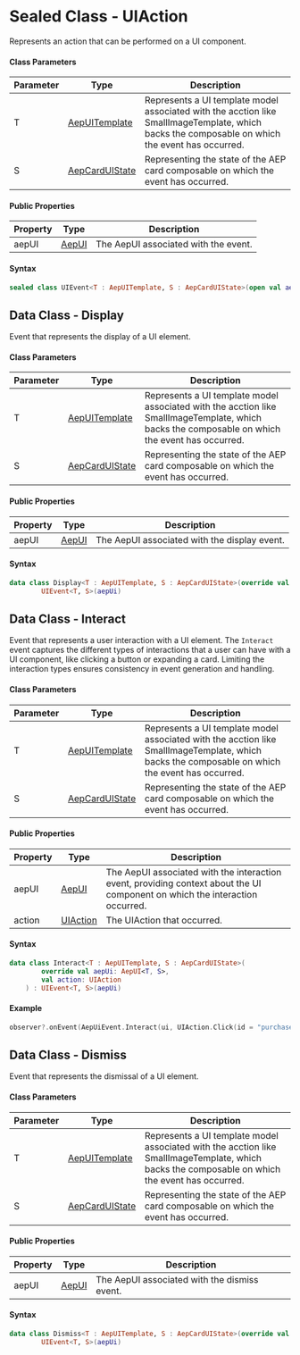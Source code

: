 # Sealed Class - UIAction

Represents an action that can be performed on a UI component.

#### Class Parameters

| Parameter | Type                                         | Description                                                  |
| --------- | -------------------------------------------- | ------------------------------------------------------------ |
| T         | [AepUITemplate](./UIModels/aepuitemplate.md) | Represents a UI template model associated with the acction like SmallImageTemplate, which backs the composable on which the event has occurred. |
| S         | [AepCardUIState](./State/aepcarduistate.md)  | Representing the state of the AEP card composable on which the event has occurred. |

#### Public Properties

| Property | Type                | Description                          |
| -------- | ------------------- | ------------------------------------ |
| aepUI    | [AepUI](./aepui.md) | The AepUI associated with the event. |

#### Syntax

``` kotlin
sealed class UIEvent<T : AepUITemplate, S : AepCardUIState>(open val aepUi: AepUI<T, S>)
```

## Data Class - Display

Event that represents the display of a UI element.

#### Class Parameters

| Parameter | Type                                         | Description                                                  |
| --------- | -------------------------------------------- | ------------------------------------------------------------ |
| T         | [AepUITemplate](./UIModels/aepuitemplate.md) | Represents a UI template model associated with the acction like SmallImageTemplate, which backs the composable on which the event has occurred. |
| S         | [AepCardUIState](./State/aepcarduistate.md)  | Representing the state of the AEP card composable on which the event has occurred. |

#### Public Properties

| Property | Type                | Description                                  |
| -------- | ------------------- | -------------------------------------------- |
| aepUI    | [AepUI](./aepui.md) | The AepUI associated with the display event. |

#### Syntax

``` kotlin
data class Display<T : AepUITemplate, S : AepCardUIState>(override val aepUi: AepUI<T, S>) :
        UIEvent<T, S>(aepUi)
```

## Data Class - Interact

Event that represents a user interaction with a UI element. The `Interact` event captures the different types of interactions that a user can have with a UI component, like clicking a button or expanding a card. Limiting the interaction types ensures consistency in event generation and handling.

#### Class Parameters

| Parameter | Type                                         | Description                                                  |
| --------- | -------------------------------------------- | ------------------------------------------------------------ |
| T         | [AepUITemplate](./UIModels/aepuitemplate.md) | Represents a UI template model associated with the acction like SmallImageTemplate, which backs the composable on which the event has occurred. |
| S         | [AepCardUIState](./State/aepcarduistate.md)  | Representing the state of the AEP card composable on which the event has occurred. |

#### Public Properties

| Property | Type                      | Description                                                  |
| -------- | ------------------------- | ------------------------------------------------------------ |
| aepUI    | [AepUI](./aepui.md)       | The AepUI associated with the interaction event, providing context about the UI component on which the interaction occurred. |
| action   | [UIAction](./uiaction.md) | The UIAction that occurred.                                  |

#### Syntax

``` kotlin
data class Interact<T : AepUITemplate, S : AepCardUIState>(
        override val aepUi: AepUI<T, S>,
        val action: UIAction
    ) : UIEvent<T, S>(aepUi)
```

#### Example

```kotlin
observer?.onEvent(AepUiEvent.Interact(ui, UIAction.Click(id = "purchaseID", actionUrl = "https://www.adobe.com"))
```

## Data Class - Dismiss

Event that represents the dismissal of a UI element.

#### Class Parameters

| Parameter | Type                                         | Description                                                  |
| --------- | -------------------------------------------- | ------------------------------------------------------------ |
| T         | [AepUITemplate](./UIModels/aepuitemplate.md) | Represents a UI template model associated with the acction like SmallImageTemplate, which backs the composable on which the event has occurred. |
| S         | [AepCardUIState](./State/aepcarduistate.md)  | Representing the state of the AEP card composable on which the event has occurred. |

#### Public Properties

| Property | Type                | Description                                  |
| -------- | ------------------- | -------------------------------------------- |
| aepUI    | [AepUI](./aepui.md) | The AepUI associated with the dismiss event. |

#### Syntax

``` kotlin
data class Dismiss<T : AepUITemplate, S : AepCardUIState>(override val aepUi: AepUI<T, S>) :
        UIEvent<T, S>(aepUi)
```
